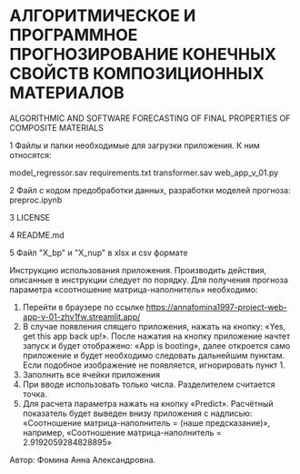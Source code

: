 # АЛГОРИТМИЧЕСКОЕ И ПРОГРАММНОЕ ПРОГНОЗИРОВАНИЕ КОНЕЧНЫХ СВОЙСТВ КОМПОЗИЦИОННЫХ МАТЕРИАЛОВ
ALGORITHMIC AND SOFTWARE FORECASTING OF FINAL PROPERTIES OF COMPOSITE MATERIALS




1 Файлы и папки необходимые для загрузки приложения. К ним относятся:

  model_regressor.sav
  requirements.txt
  transformer.sav
  web_app_v_01.py
  
2 Файл с кодом предобработки данных, разработки моделей прогноза: preproc.ipynb

3 LICENSE

4 README.md

5 Файл "X_bp" и "X_nup" в xlsx и csv формате



Инструкцию использования приложения. 
Производить действия, описанные в инструкции следует по порядку. Для получения прогноза параметра «соотношение матрица-наполнитель» необходимо:
1. Перейти в браузере по ссылке https://annafomina1997-project-web-app-v-01-zhv1fw.streamlit.app/ 
2.	В случае появления спящего приложения, нажать на кнопку: «Yes, get this app back up!». После нажатия на кнопку приложение начтет запуск и будет отображено: «App is booting», далее откроется само приложение и будет необходимо следовать дальнейшим пунктам. Если подобное изображение не появляется, игнорировать пункт 1.
3.	Заполнить все ячейки приложения
4.	При вводе использовать только числа. Разделителем считается точка. 
5.	Для расчета параметра нажать на кнопку «Predict». Расчётный показатель будет выведен внизу приложения с надписью: «Соотношение матрица-наполнитель = (наше предсказание)», например, «Соотношение матрица-наполнитель = 2.9192059284828895»

Автор: Фомина Анна Александровна.
